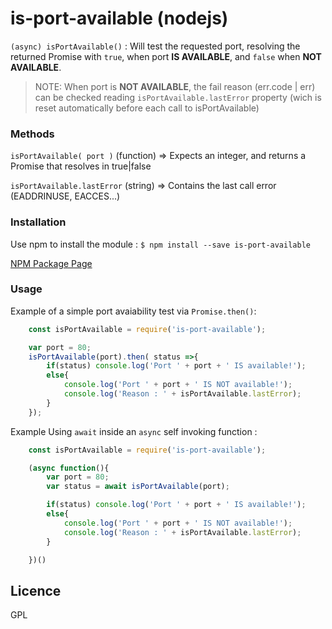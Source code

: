 # is-port-available (nodejs)

```(async) isPortAvailable()``` : Will test the requested port, resolving the returned Promise with ```true```, when port **IS AVAILABLE**, and ```false``` when **NOT AVAILABLE**.
> NOTE: When port is **NOT AVAILABLE**, the fail reason (err.code | err) can be checked reading ```isPortAvailable.lastError``` property (wich is reset automatically before each call to isPortAvailable)

### Methods

```isPortAvailable( port )```  (function) => Expects an integer, and returns a Promise that resolves in true|false

```isPortAvailable.lastError``` (string) => Contains the last call error (EADDRINUSE, EACCES...)

### Installation

Use npm to install the module :
```$ npm install --save is-port-available```


[NPM Package Page](https://www.npmjs.com/package/is-port-available)

### Usage
Example of a simple port avaiability test via ```Promise.then()```:
```javascript
	const isPortAvailable = require('is-port-available');

	var port = 80;
	isPortAvailable(port).then( status =>{
		if(status) console.log('Port ' + port + ' IS available!');
		else{
			console.log('Port ' + port + ' IS NOT available!');
			console.log('Reason : ' + isPortAvailable.lastError);
		}
	});
```
Example Using ```await``` inside an ```async``` self invoking function :
```javascript
	const isPortAvailable = require('is-port-available');

	(async function(){
		var port = 80;
		var status = await isPortAvailable(port);

		if(status) console.log('Port ' + port + ' IS available!');
		else{
			console.log('Port ' + port + ' IS NOT available!');
			console.log('Reason : ' + isPortAvailable.lastError);
		}

	})()
```

## Licence

GPL
